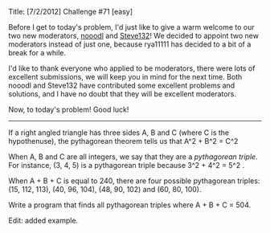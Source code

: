 Title: [7/2/2012] Challenge #71 [easy]

Before I get to today's problem, I'd just like to give a warm welcome to our two new moderators, [nooodl](http://www.reddit.com/user/nooodl) and [Steve132](http://www.reddit.com/user/Steve132)! We decided to appoint two new moderators instead of just one, because rya11111 has decided to a bit of a break for a while.

I'd like to thank everyone who applied to be moderators, there were lots of excellent submissions, we will keep you in mind for the next time. Both nooodl and Steve132 have contributed some excellent problems and solutions, and I have no doubt that they will be excellent moderators. 

Now, to today's problem! Good luck!



***



If a right angled triangle has three sides A, B and C (where C is the hypothenuse), the pythagorean theorem tells us that A^2 + B^2 = C^2

When A, B and C are all integers, we say that they are a *pythagorean triple*. For instance, (3, 4, 5) is a pythagorean triple because 3^2 + 4^2 = 5^2 .

When A + B + C is equal to 240, there are four possible pythagorean triples: (15, 112, 113), (40, 96, 104), (48, 90, 102) and (60, 80, 100).

Write a program that finds all pythagorean triples where A + B + C = 504. 

Edit: added example. 